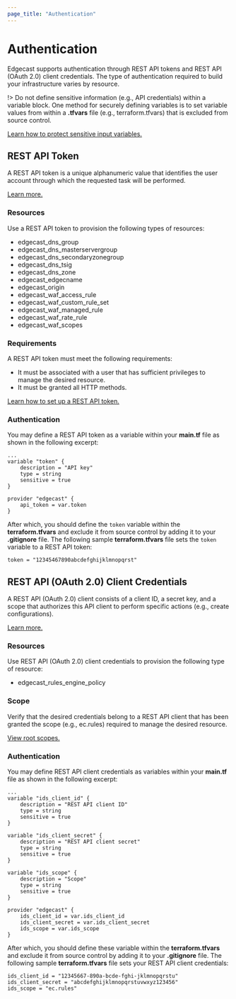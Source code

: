 ```yaml
---
page_title: "Authentication"
---
```


# Authentication
Edgecast supports authentication through REST API tokens and REST API (OAuth 2.0) client credentials. The type of authentication required to build your infrastructure varies by resource. 

!> Do not define sensitive information (e.g., API credentials) within a variable block. One method for securely defining variables is to set variable values from within a **.tfvars** file (e.g., terraform.tfvars) that is excluded from source control. 

[Learn how to protect sensitive input variables.](https://learn.hashicorp.com/tutorials/terraform/sensitive-variables)

## REST API Token
A REST API token is a unique alphanumeric value that identifies the user account through which the requested task will be performed.

[Learn more.](https://developer.edgecast.com/cdn/api/index.html#Introduction/Authentication.htm#RESTAPIToken)

### Resources
Use a REST API token to provision the following types of resources:
* edgecast_dns_group
* edgecast_dns_masterservergroup
* edgecast_dns_secondaryzonegroup
* edgecast_dns_tsig
* edgecast_dns_zone
* edgecast_edgecname
* edgecast_origin
* edgecast_waf_access_rule
* edgecast_waf_custom_rule_set
* edgecast_waf_managed_rule
* edgecast_waf_rate_rule
* edgecast_waf_scopes

### Requirements
A REST API token must meet the following requirements:
* It must be associated with a user that has sufficient privileges to manage the desired resource. 
* It must be granted all HTTP methods.

[Learn how to set up a REST API token.](https://docs.edgecast.com/cdn/#Getting_to_Know_the_Media_Control_Center/Web_Services_REST_API_Token.htm)

### Authentication
You may define a REST API token as a variable within your **main.tf** file as shown in the following excerpt: 

    ...
    variable "token" {
        description = "API key" 
        type = string
        sensitive = true
    }
    
    provider "edgecast" {
        api_token = var.token
    }

After which, you should define the `token` variable within the **terraform.tfvars** and exclude it from source control by adding it to your **.gitignore** file. The following sample **terraform.tfvars** file sets the `token` variable to a REST API token:

    token = "12345467890abcdefghijklmnopqrst"

## REST API (OAuth 2.0) Client Credentials
A REST API (OAuth 2.0) client consists of a client ID, a secret key, and a scope that authorizes this API client to perform specific actions (e.g., create configurations). 

[Learn more.](https://developer.edgecast.com/cdn/api/index.html#Identity/REST-API-OAuth-Client-Management.htm)

### Resources
Use REST API (OAuth 2.0) client credentials to provision the following type of resource:
* edgecast_rules_engine_policy

### Scope
Verify that the desired credentials belong to a REST API client that has been granted the scope (e.g., ec.rules) required to manage the desired resource. 

[View root scopes.](https://developer.edgecast.com/cdn/api/index.html#Identity/REST-API-OAuth-Client-Management.htm)

### Authentication
You may define REST API client credentials as variables within your **main.tf** file as shown in the following excerpt: 

    ...
    variable "ids_client_id" {
        description = "REST API client ID" 
        type = string
        sensitive = true
    }
    
    variable "ids_client_secret" {
        description = "REST API client secret" 
        type = string
        sensitive = true
    }
    
    variable "ids_scope" {
        description = "Scope" 
        type = string
        sensitive = true
    }
    
    provider "edgecast" {
        ids_client_id = var.ids_client_id
        ids_client_secret = var.ids_client_secret
        ids_scope = var.ids_scope
    }

After which, you should define these variable within the **terraform.tfvars** and exclude it from source control by adding it to your **.gitignore** file. The following sample **terraform.tfvars** file sets your REST API client credentials:

    ids_client_id = "12345667-890a-bcde-fghi-jklmnopqrstu"
    ids_client_secret = "abcdefghijklmnopqrstuvwxyz123456"
    ids_scope = "ec.rules"